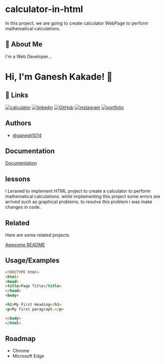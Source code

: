# calculator-in-html
In this project, we are going to create calculator WebPage to perform mathematical calculations.

## 🚀 About Me
I'm a Web Developer...


# Hi, I'm Ganesh Kakade! 👋


## 🔗 Links
[![calculator]([https://img.shields.io/badge/calculator-1DA1F2?style=for-the-badge&logo=calculator&logoColor=white)](https://github.com/ganesh1074/calculator-in-html)
[![linkedin](https://img.shields.io/badge/linkedin-0A66C2?style=for-the-badge&logo=linkedin&logoColor=white)](https://www.linkedin.com/in/ganesh-kakde-2074492bb?utm_source=share&utm_campaign=share_via&utm_content=profile&utm_medium=android_app)
[![GitHub](https://img.shields.io/badge/GitHub-1DA1F2?style=for-the-badge&logo=GitHub&logoColor=white)](https://github.com/ganesh1074)
[![instagram](https://img.shields.io/badge/instagram-1DA1F2?style=for-the-badge&logo=instagram&logoColor=white)](https://www.instagram.com/_ganeshhk1034_?igsh=dG80anN6dXQ4Y2pt)
[![portfolio](https://img.shields.io/badge/portfolio-1DA1F2?style=for-the-badge&logo=portfolio&logoColor=white)](https://github.com/ganesh1074/portfolio)



## Authors

- [@ganesh1074](https://www.github.com/ganesh1074)


## Documentation

[Documentation](https://github.com/ganesh1074/calculator-in-html)


## lessons
I Leraned to implement HTML project to create a calculator to perform mathematical calculations. 
while implementing this project some errors are arrived such as graphical problems.
to resolve this problem i was make changes in code.


## Related

Here are some related projects

[Awesome README](https://github.com/ganesh1074/portfolio)


## Usage/Examples

```HTML
<!DOCTYPE html>
<html>
<head>
<title>Page Title</title>
</head>
<body>

<h1>My First Heading</h1>
<p>My first paragraph.</p>

</body>
</html>
```


## Roadmap

- Chrome
- Microsoft Edge


